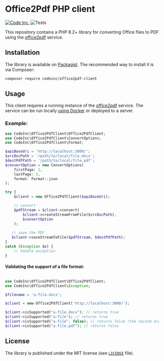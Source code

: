 # Office2Pdf PHP client

[![Code Inc.](https://img.shields.io/badge/Code%20Inc.-Office2Pdf-blue)](https://github.com/codeinchq/office2pdf)
![Tests](https://github.com/codeinchq/office2pdf-php-client/actions/workflows/phpunit.yml/badge.svg)

This repository contains a PHP 8.2+ library for converting Office files to PDF using the [office2pdf](https://github.com/codeinchq/office2pdf) service.

## Installation

The library is available on [Packagist](https://packagist.org/packages/codeinc/office2pdf-client). The recommended way to install it is via Composer:
```bash
composer require codeinc/office2pdf-client
```

## Usage

This client requires a running instance of the [office2pdf](https://github.com/codeinchq/office2pdf) service. The service can be run locally [using Docker](https://hub.docker.com/r/codeinchq/office2pdf) or deployed to a server.

### Example:
```php
use CodeInc\Office2PdfClient\Office2PdfClient;
use CodeInc\Office2PdfClient\ConvertOptions;
use CodeInc\Office2PdfClient\Format;

$apiBaseUri = 'http://localhost:3000/';
$srcDocPath = '/path/to/local/file.docx';
$destPdfPath = '/path/to/local/file.pdf';
$convertOption = new ConvertOptions(
    firstPage: 2,
    lastPage: 3,
    format: Format::json
);

try {
    $client = new Office2PdfClient($apiBaseUri);

    // convert 
    $pdfStream = $client->convert(
        $client->createStreamFromFile($srcDocPath), 
        $convertOption
    );
    
   // save the PDF
   $client->saveStreamToFile($pdfStream, $destPdfPath); 
}
catch (Exception $e) {
    // handle exception
}
```

#### Validating the support of a file format:
```php

use CodeInc\Office2PdfClient\Office2PdfClient;
use CodeInc\Office2PdfClient\Exception;

$filename = 'a-file.docx';

$client = new Office2PdfClient('http://localhost:3000/');

$client->isSupported("a-file.docx"); // returns true
$client->isSupported("a-file"); // returns true 
$client->isSupported("a-file", false); // returns false (the second argument is the strict mode)
$client->isSupported("a-file.pdf"); // returns false
``` 

## License

The library is published under the MIT license (see [`LICENSE`](LICENSE) file).